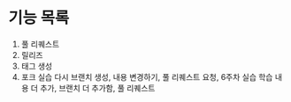 # 기능 목록

1. 풀 리퀘스트
2. 릴리즈
3. 태그 생성
4. 포크 실습
   다시 브랜치 생성, 내용 변경하기, 풀 리퀘스트 요청, 6주차 실습
   학습 내용 더 추가, 브랜치 더 추가함, 풀 리퀘스트
